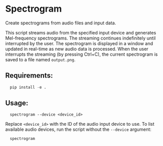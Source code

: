 # Spectrogram

Create spectrograms from audio files and input data.

This script streams audio from the specified input device and generates Mel-frequency spectrograms. The streaming continues indefinitely until interrupted by the user. The spectrogram is displayed in a window and updated in real-time as new audio data is processed. When the user interrupts the streaming (by pressing Ctrl+C), the current spectrogram is saved to a file named `output.png`.

## Requirements:
  ```python
    pip install -e .
  ```

## Usage:
  ```
    spectrogram --device <device_id>
  ```
  Replace `<device_id>` with the ID of the audio input device to use. To list available audio devices, run the script without the `--device` argument:
  ```
    spectrogram
  ```
